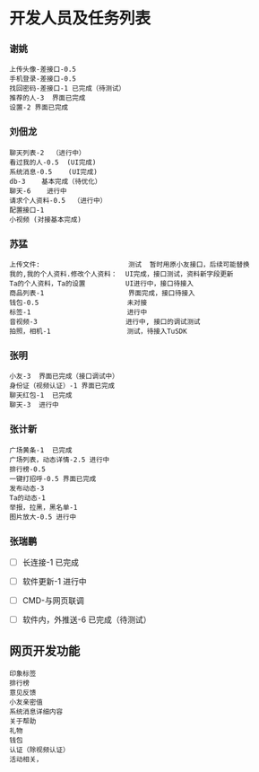 # 开发人员及任务列表
### 谢姚
    上传头像-差接口-0.5  
    手机登录-差接口-0.5 
    找回密码-差接口-1 已完成（待测试）
    推荐的人-3  界面已完成
    设置-2 界面已完成
### 刘佃龙
    聊天列表-2  （进行中）
    看过我的人-0.5  (UI完成)
    系统消息-0.5    (UI完成)
    db-3    基本完成（待优化）
    聊天-6    进行中
    请求个人资料-0.5  （进行中）
    配置接口-1
    小视频 (对接基本完成)
### 苏猛
    上传文件:                      测试  暂时用原小友接口，后续可能替换
    我的,我的个人资料.修改个人资料：  UI完成，接口测试，资料新字段更新
    Ta的个人资料，Ta的设置          UI进行中，接口待接入
    商品列表-1                     界面完成，接口待接入
    钱包-0.5                      未对接
    标签-1                        进行中
    音视频-3                      进行中, 接口的调试测试
    拍照，相机-1                   测试，待接入TuSDK
### 张明
    小友-3  界面已完成（接口调试中）
    身份证（视频认证）-1 界面已完成
    聊天红包-1  已完成
    聊天-3  进行中
    
### 张计新
    广场黄条-1  已完成
    广场列表，动态详情-2.5 进行中  
    排行榜-0.5 
    一键打招呼-0.5 界面已完成
    发布动态-3 
    Ta的动态-1
    举报，拉黑，黑名单-1
    图片放大-0.5 进行中
    
### 张瑞鹏
- [ ] 长连接-1 已完成
- [ ] 软件更新-1 进行中
- [ ] CMD-与网页联调
- [ ] 软件内，外推送-6  已完成（待测试）


## 网页开发功能
    印象标签 
    排行榜
    意见反馈
    小友亲密值
    系统消息详细内容
    关于帮助 
    礼物 
    钱包 
    认证（除视频认证）
    活动相关，
